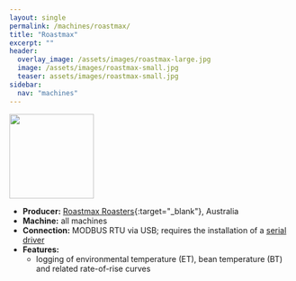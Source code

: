 ```yaml
---
layout: single
permalink: /machines/roastmax/
title: "Roastmax"
excerpt: ""
header:
  overlay_image: /assets/images/roastmax-large.jpg
  image: /assets/images/roastmax-small.jpg
  teaser: assets/images/roastmax-small.jpg
sidebar:
  nav: "machines"
---
```


<img class="tab-image" src="{{ site.baseurl }}/assets/images/supporter-badge.png" width="150px">

* __Producer:__ [Roastmax Roasters](http://www.roastmaxroasters.com.au/){:target="_blank"}, Australia
* __Machine:__ all machines
* __Connection:__ MODBUS RTU via USB; requires the installation of a [serial driver](/modbus_serial/)
* __Features:__ 
  - logging of environmental temperature (ET), bean temperature (BT) and related rate-of-rise curves